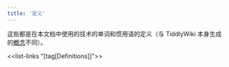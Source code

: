 ```yaml
---
title: '定义'
---
```


这些都是在本文档中使用的技术的单词和惯用语的定义（与 TiddlyWiki 本身生成的[概念](Concepts)不同）。

<<list-links "[tag[Definitions]]">>
